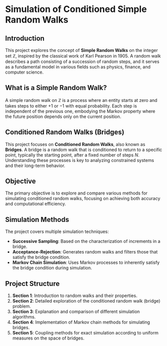 # Simulation of Conditioned Simple Random Walks

## Introduction
This project explores the concept of **Simple Random Walks** on the integer set $\mathbb{Z}$, inspired by the classical work of Karl Pearson in 1905. A random walk describes a path consisting of a succession of random steps, and it serves as a fundamental model in various fields such as physics, finance, and computer science.

## What is a Simple Random Walk?
A simple random walk on $\mathbb{Z}$ is a process where an entity starts at zero and takes steps to either $+1$ or $-1$ with equal probability. Each step is independent of the previous one, embodying the Markov property where the future position depends only on the current position.

## Conditioned Random Walks (Bridges)
This project focuses on **Conditioned Random Walks**, also known as **Bridges**. A bridge is a random walk that is conditioned to return to a specific point, typically the starting point, after a fixed number of steps $N$. Understanding these processes is key to analyzing constrained systems and their long-term behavior.

## Objective
The primary objective is to explore and compare various methods for simulating conditioned random walks, focusing on achieving both accuracy and computational efficiency.

## Simulation Methods
The project covers multiple simulation techniques:
- **Successive Sampling**: Based on the characterization of increments in a bridge.
- **Acceptance-Rejection**: Generates random walks and filters those that satisfy the bridge condition.
- **Markov Chain Simulation**: Uses Markov processes to inherently satisfy the bridge condition during simulation.

## Project Structure
1. **Section 1**: Introduction to random walks and their properties.
2. **Section 2**: Detailed exploration of the conditioned random walk (bridge) problem.
3. **Section 3**: Explanation and comparison of different simulation algorithms.
4. **Section 4**: Implementation of Markov chain methods for simulating bridges.
5. **Section 5**: Coupling methods for exact simulation according to uniform measures on the space of bridges.

